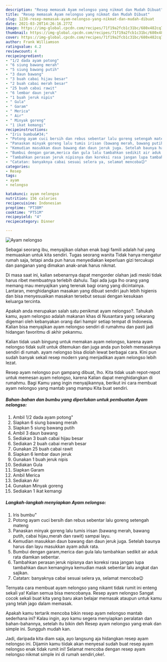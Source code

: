 ```yaml
---
description: "Resep memasak Ayam nelongso yang nikmat dan Mudah Dibuat"
title: "Resep memasak Ayam nelongso yang nikmat dan Mudah Dibuat"
slug: 1238-resep-memasak-ayam-nelongso-yang-nikmat-dan-mudah-dibuat
date: 2021-03-20T14:26:16.277Z
image: https://img-global.cpcdn.com/recipes/71f19a2fcb1c31bc/680x482cq70/ayam-nelongso-foto-resep-utama.jpg
thumbnail: https://img-global.cpcdn.com/recipes/71f19a2fcb1c31bc/680x482cq70/ayam-nelongso-foto-resep-utama.jpg
cover: https://img-global.cpcdn.com/recipes/71f19a2fcb1c31bc/680x482cq70/ayam-nelongso-foto-resep-utama.jpg
author: Frank Williamson
ratingvalue: 4.2
reviewcount: 4
recipeingredient:
- "1/2 dada ayam potong"
- "6 siung bawang merah"
- "5 siung bawang putih"
- "3 daun bawang"
- "3 buah cabai hijau besar"
- "2 buah cabai merah besar"
- "25 buah cabai rawit"
- "6 lembar daun jeruk"
- "1 buah jeruk nipis"
- " Gula"
- " Garam"
- " Merica"
- " Air"
- " Minyak goreng"
- "1 ikat kemangi"
recipeinstructions:
- "Iris bumbu&#34;"
- "Potong ayam cuci bersih dan rebus sebentar lalu goreng setengah mateng"
- "Panaskan minyak goreng lalu tumis irisan (bawang merah, bawang putih, cabai hijau,merah dan rawit) sampai layu."
- "Kemudian masukkan daun bawang dan daun jeruk juga. Setelah baunya harus dan layu masukkan ayam aduk rata."
- "Bumbui dengan garam,merica dan gula lalu tambahkan sedikit air aduk rata diamkan sebentar."
- "Tambahkan perasan jeruk nipisnya dan koreksi rasa jangan lupa tambahkan daun kemanginya kemudian mask sebentar lalu angkat dan sajikan."
- "Catatan: banyaknya cabai sesuai selera ya, selamat mencoba😉"
categories:
- Resep
tags:
- ayam
- nelongso

katakunci: ayam nelongso 
nutrition: 156 calories
recipecuisine: Indonesian
preptime: "PT38M"
cooktime: "PT51M"
recipeyield: "4"
recipecategory: Dinner

---
```



![Ayam nelongso](https://img-global.cpcdn.com/recipes/71f19a2fcb1c31bc/680x482cq70/ayam-nelongso-foto-resep-utama.jpg)

Sebagai seorang ibu, menyajikan olahan enak bagi famili adalah hal yang memuaskan untuk kita sendiri. Tugas seorang  wanita Tidak hanya mengatur rumah saja, tetapi anda pun harus menyediakan keperluan gizi tercukupi dan panganan yang dimakan anak-anak harus nikmat.

Di masa  saat ini, kalian sebenarnya dapat mengorder olahan jadi meski tidak harus ribet membuatnya terlebih dahulu. Tapi ada juga lho orang yang memang mau menyajikan yang terenak bagi orang yang dicintainya. Lantaran, menghidangkan masakan yang dibuat sendiri jauh lebih higienis dan bisa menyesuaikan masakan tersebut sesuai dengan kesukaan keluarga tercinta. 



Apakah anda merupakan salah satu penikmat ayam nelongso?. Tahukah kamu, ayam nelongso adalah makanan khas di Nusantara yang sekarang digemari oleh kebanyakan orang dari hampir setiap tempat di Indonesia. Kalian bisa menyajikan ayam nelongso sendiri di rumahmu dan pasti jadi hidangan favoritmu di akhir pekanmu.

Kalian tidak usah bingung untuk memakan ayam nelongso, karena ayam nelongso tidak sulit untuk ditemukan dan juga anda pun boleh memasaknya sendiri di rumah. ayam nelongso bisa diolah lewat berbagai cara. Kini pun sudah banyak sekali resep modern yang menjadikan ayam nelongso lebih lezat.

Resep ayam nelongso pun gampang dibuat, lho. Kita tidak usah repot-repot untuk memesan ayam nelongso, karena Kalian dapat menghidangkan di rumahmu. Bagi Kamu yang ingin menyajikannya, berikut ini cara membuat ayam nelongso yang mantab yang mampu Kita buat sendiri.

<!--inarticleads1-->

##### Bahan-bahan dan bumbu yang diperlukan untuk pembuatan Ayam nelongso:

1. Ambil 1/2 dada ayam potong&#34;
1. Siapkan 6 siung bawang merah
1. Siapkan 5 siung bawang putih
1. Ambil 3 daun bawang
1. Sediakan 3 buah cabai hijau besar
1. Sediakan 2 buah cabai merah besar
1. Gunakan 25 buah cabai rawit
1. Siapkan 6 lembar daun jeruk
1. Gunakan 1 buah jeruk nipis
1. Sediakan  Gula
1. Siapkan  Garam
1. Ambil  Merica
1. Sediakan  Air
1. Gunakan  Minyak goreng
1. Sediakan 1 ikat kemangi




<!--inarticleads2-->

##### Langkah-langkah menyiapkan Ayam nelongso:

1. Iris bumbu&#34;
1. Potong ayam cuci bersih dan rebus sebentar lalu goreng setengah mateng
1. Panaskan minyak goreng lalu tumis irisan (bawang merah, bawang putih, cabai hijau,merah dan rawit) sampai layu.
1. Kemudian masukkan daun bawang dan daun jeruk juga. Setelah baunya harus dan layu masukkan ayam aduk rata.
1. Bumbui dengan garam,merica dan gula lalu tambahkan sedikit air aduk rata diamkan sebentar.
1. Tambahkan perasan jeruk nipisnya dan koreksi rasa jangan lupa tambahkan daun kemanginya kemudian mask sebentar lalu angkat dan sajikan.
1. Catatan: banyaknya cabai sesuai selera ya, selamat mencoba😉




Ternyata cara membuat ayam nelongso yang nikamt tidak rumit ini enteng sekali ya! Kalian semua bisa mencobanya. Resep ayam nelongso Sangat cocok sekali buat kita yang baru akan belajar memasak ataupun untuk kamu yang telah jago dalam memasak.

Apakah kamu tertarik mencoba bikin resep ayam nelongso mantab sederhana ini? Kalau ingin, ayo kamu segera menyiapkan peralatan dan bahan-bahannya, setelah itu bikin deh Resep ayam nelongso yang enak dan simple ini. Sungguh mudah kan. 

Jadi, daripada kita diam saja, ayo langsung aja hidangkan resep ayam nelongso ini. Dijamin kamu tiidak akan menyesal sudah buat resep ayam nelongso enak tidak rumit ini! Selamat mencoba dengan resep ayam nelongso nikmat simple ini di rumah sendiri,oke!.

